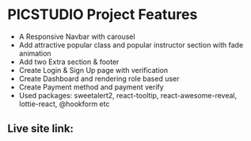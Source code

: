 
#  PICSTUDIO Project Features

 * A Responsive Navbar with carousel
 * Add attractive popular class and popular instructor section with fade animation
 * Add two Extra section & footer
 * Create Login & Sign Up page with verification
 * Create Dashboard and rendering role based user
 * Create Payment method and payment verify
 * Used packages: sweetalert2, react-tooltip, react-awesome-reveal, lottie-react, @hookform etc



## Live site link: 
